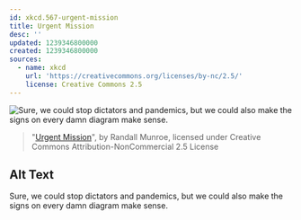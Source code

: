 ```yaml
---
id: xkcd.567-urgent-mission
title: Urgent Mission
desc: ''
updated: 1239346800000
created: 1239346800000
sources:
  - name: xkcd
    url: 'https://creativecommons.org/licenses/by-nc/2.5/'
    license: Creative Commons 2.5
---
```

![Sure, we could stop dictators and pandemics, but we could also make the signs on every damn diagram make sense.](https://imgs.xkcd.com/comics/urgent_mission.png)
> "[Urgent Mission](https://xkcd.com/567/)", by Randall Munroe, licensed under Creative Commons Attribution-NonCommercial 2.5 License

## Alt Text
Sure, we could stop dictators and pandemics, but we could also make the signs on every damn diagram make sense.
